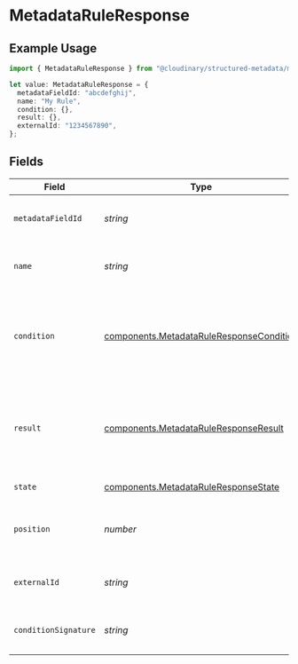 # MetadataRuleResponse

## Example Usage

```typescript
import { MetadataRuleResponse } from "@cloudinary/structured-metadata/models/components";

let value: MetadataRuleResponse = {
  metadataFieldId: "abcdefghij",
  name: "My Rule",
  condition: {},
  result: {},
  externalId: "1234567890",
};
```

## Fields

| Field                                                                                                | Type                                                                                                 | Required                                                                                             | Description                                                                                          |
| ---------------------------------------------------------------------------------------------------- | ---------------------------------------------------------------------------------------------------- | ---------------------------------------------------------------------------------------------------- | ---------------------------------------------------------------------------------------------------- |
| `metadataFieldId`                                                                                    | *string*                                                                                             | :heavy_minus_sign:                                                                                   | The ID of the metadata field this rule applies to.                                                   |
| `name`                                                                                               | *string*                                                                                             | :heavy_minus_sign:                                                                                   | A descriptive name for the metadata rule.                                                            |
| `condition`                                                                                          | [components.MetadataRuleResponseCondition](../../models/components/metadataruleresponsecondition.md) | :heavy_minus_sign:                                                                                   | The condition that triggers this rule. Ensure it adheres to the metadata rule condition schema.      |
| `result`                                                                                             | [components.MetadataRuleResponseResult](../../models/components/metadataruleresponseresult.md)       | :heavy_minus_sign:                                                                                   | The result to apply when the condition is met, should adhere to the metadata rule result schema.     |
| `state`                                                                                              | [components.MetadataRuleResponseState](../../models/components/metadataruleresponsestate.md)         | :heavy_minus_sign:                                                                                   | The state of the rule.                                                                               |
| `position`                                                                                           | *number*                                                                                             | :heavy_minus_sign:                                                                                   | The position/order of this rule relative to other rules.                                             |
| `externalId`                                                                                         | *string*                                                                                             | :heavy_minus_sign:                                                                                   | The unique identifier of the metadata rule.                                                          |
| `conditionSignature`                                                                                 | *string*                                                                                             | :heavy_minus_sign:                                                                                   | A signature representing the condition structure.                                                    |